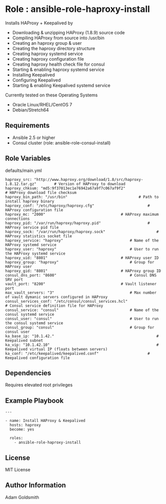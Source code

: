 Role : ansible-role-haproxy-install
===================================

Installs HAProxy + Keepalived by
* Downloading & unzipping HAProxy (1.8.9) source code
* Compiling HAProxy from source into /usr/bin
* Creating an haproxy group & user
* Creating the haproxy directory structure
* Creating haproxy systemd service
* Creating haproxy configuration file
* Creating haproxy health check file for consul
* Starting & enabling haproxy systemd service
* Installing Keepalived
* Configuring Keepalived
* Starting & enabling Keepalived systemd service

Currently tested on these Operating Systems
* Oracle Linux/RHEL/CentOS 7
* Debian/Stretch64

Requirements
------------

* Ansible 2.5 or higher
* Consul cluster (role: ansible-role-consul-install)

Role Variables
--------------

defaults/main.yml
```
haproxy_src: "http://www.haproxy.org/download/1.8/src/haproxy-1.8.12.tar.gz"		# Version of HAProxy to download
haproxy_chksum: "md5:9f37013ec1e76942a67a9f7c067af9f2"					# HAProxy download file checksum
haproxy_bin_path: "/usr/bin"								# Path to install haproxy binary
haproxy_conf: "/etc/haproxy/haproxy.cfg"						# HAProxy configuration file
haproxy_mc: "2000"									# HAProxy maximum connections
haproxy_pid: "/var/run/haproxy/haproxy.pid"						# HAProxy service pid file
haproxy_sock: "/var/run/haproxy/haproxy.sock"						# HAProxy statistics socket file
haproxy_service: "haproxy"								# Name of the HAProxy systemd service
haproxy_user: "haproxy"									# User to run the HAProxy systemd service
haproxy_uid: "8801"									# HAProxy user ID
haproxy_group: "haproxy"								# Group for HAProxy user
haproxy_gid: "8801"									# HAProxy group ID
consul_dns_port: "8600"									# Consul DNS SRV port
vault_port: "8200"									# Vault listener port
max_vault_servers: "3"									# Max number of vault dymanic servers configured in HAProxy
consul_services_conf: "/etc/consul/consul_services.hcl"					# Consul service definition file for HAProxy
consul_service: "consul"								# Name of the consul systemd service
consul_user: "consul"									# User to run the consul systemd service
consul_group: "consul"									# Group for consul user
ka_base_ip: "10.1.42."                          					# Keepalived subnet
ka_vip: "10.1.42.10"                          						# Keepalived virtual IP (floats between servers)
ka_conf: "/etc/keepalived/keepalived.conf"						# Keepalived configuration file
```

Dependencies
------------

Requires elevated root privileges

Example Playbook
----------------

```
---

- name: Install HAProxy & Keepalived
  hosts: haproxy
  become: yes

  roles:
    - ansible-role-haproxy-install
```

License
-------

MIT License

Author Information
------------------

Adam Goldsmith

